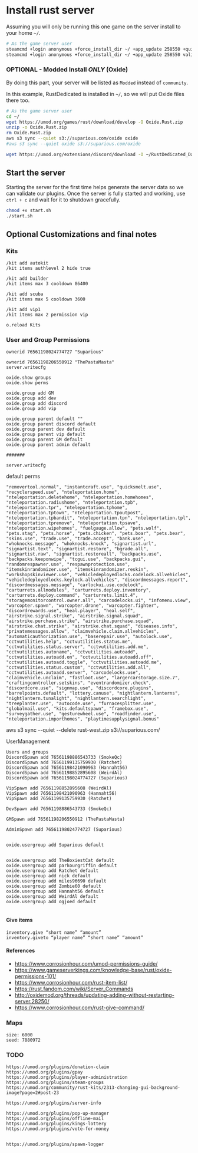 # Install rust server

Assuming you will only be running this one game on the server
install to your home `~/`.

```bash
# As the game server user
steamcmd +login anonymous +force_install_dir ~/ +app_update 258550 +quit
steamcmd +login anonymous +force_install_dir ~/ +app_update 258550 validate +quit
```

### OPTIONAL - Modded Install *ONLY* (Oxide)

By doing this part, your server will be listed as `Modded` instead of `community`.

In this example, RustDedicated is installed in `~/`, so we will put Oxide files there too.

```bash
# As the game server user
cd ~/
wget https://umod.org/games/rust/download/develop -O Oxide.Rust.zip
unzip -o Oxide.Rust.zip
rm Oxide.Rust.zip
aws s3 sync --quiet s3://suparious.com/oxide oxide
#aws s3 sync --quiet oxide s3://suparious.com/oxide

wget https://umod.org/extensions/discord/download -O ~/RustDedicated_Data/Managed/Oxide.Ext.Discord.dll
```

## Start the server

Starting the server for the first time helps generate the server data so we can validate our plugins. Once the server is fully started and working, use `ctrl + c` and wait for it to shutdown gracefully.

```bash
chmod +x start.sh
./start.sh
```

## Optional Customizations and final notes

### Kits

```
/kit add autokit
/kit items authlevel 2 hide true

/kit add builder
/kit items max 3 cooldown 86400

/kit add scuba
/kit items max 5 cooldown 3600

/kit add vip1
/kit items max 2 permission vip

o.reload Kits
```

### User and Group Permissions

```
ownerid 76561198024774727 "Suparious"

ownerid 76561198206550912 "ThePastaMasta"
server.writecfg

oxide.show groups
oxide.show perms

oxide.group add GM
oxide.group add dev
oxide.group add discord
oxide.group add vip

oxide.group parent default ""
oxide.group parent discord default
oxide.group parent dev default
oxide.group parent vip default
oxide.group parent GM default
oxide.group parent admin default

#######

server.writecfg
```

default perms

```
"removertool.normal", "instantcraft.use", "quicksmelt.use", "recyclerspeed.use", "nteleportation.home", "nteleportation.deletehome", "nteleportation.homehomes", "nteleportation.radiushome", "nteleportation.tpb", "nteleportation.tpr", "nteleportation.tphome", "nteleportation.tptown", "nteleportation.tpoutpost", "nteleportation.tpbandit", "nteleportation.tpn", "nteleportation.tpl", "nteleportation.tpremove", "nteleportation.tpsave", "nteleportation.wipehomes", "fuelgauge.allow", "pets.wolf", "pets.stag", "pets.horse", "pets.chicken", "pets.boar", "pets.bear", "skins.use", "trade.use", "trade.accept", "bank.use", "whoknocks.message", "whoknocks.knock", "signartist.url", "signartist.text", "signartist.restore", "bgrade.all", "signartist.raw", "signartist.restoreall", "backpacks.use", "backpacks.keeponwipe", "tcgui.use", "backpacks.gui", "randomrespawner.use", "respawnprotection.use", "itemskinrandomizer.use", "itemskinrandomizer.reskin", "workshopskinviewer.use", "vehicledeployedlocks.codelock.allvehicles", "vehicledeployedlocks.keylock.allvehicles", "discordmessages.report", "discordmessages.message", "carlockui.use.codelock", "carturrets.allmodules", "carturrets.deploy.inventory", "carturrets.deploy.command", "carturrets.limit.4", "storagemonitorcontrol.owner.all", "carcodelocks.ui", "infomenu.view", "warcopter.spawn", "warcopter.drone", "warcopter.fighter", "discordrewards.use", "heal.player", "heal.self", "airstrike.signal.strike", "airstrike.signal.squad", "airstrike.purchase.strike", "airstrike.purchase.squad", "airstrike.chat.strike", "airstrike.chat.squad", "diseases.info", "privatemessages.allow", "claimvehicle.claim.allvehicles", "automaticauthorization.use", "baserepair.use", "autolock.use", "cctvutilities.help", "cctvutilities.status.me", "cctvutilities.status.server", "cctvutilities.add.me", "cctvutilities.autoname", "cctvutilities.autoadd", "cctvutilities.autoadd.on", "cctvutilities.autoadd.off", "cctvutilities.autoadd.toggle", "cctvutilities.autoadd.me", "cctvutilities.status.custom", "cctvutilities.add.all", "cctvutilities.autoadd.server", "carcodelocks.use", "claimvehicle.unclaim", "fastloot.use", "largercarstorage.size.7", "craftingcontroller.setskins", "eventrandomizer.check", "discordcore.use", "signmap.use", "discordcore.plugins", "barrelpoints.default", "lottery.canuse", "nightlantern.lanterns", "nightlantern.tunalight", "nightlantern.searchlight", "treeplanter.use", "autocode.use", "furnacesplitter.use", "globalmail.use", "kits.defaultspawn", "framebox.use", "surveygather.use", "gesturewheel.use", "roadfinder.use", "nteleportation.importhomes", "playtimesupplysignal.bonus"
```
aws s3 sync --quiet --delete rust-west.zip s3://suparious.com/

UserManagement

```
Users and groups
DiscordSpawn add 76561198886543733 (SmokeQc)
DiscordSpawn add 76561199135759930 (Ratchet)
DiscordSpawn add 76561198421090963 (Hannaht56)
DiscordSpawn add 76561198852895608 (WeirdAl)
DiscordSpawn add 76561198024774727 (Suparious)

VipSpawn add 76561198852895608 (WeirdAl)
VipSpawn add 76561198421090963 (Hannaht56)
VipSpawn add 76561199135759930 (Ratchet)

DevSpawn add 76561198886543733 (SmokeQc)

GMSpawn add 76561198206550912 (ThePastaMasta)

AdminSpawn add 76561198024774727 (Suparious)


oxide.usergroup add Suparious default
```

```

oxide.usergroup add TheBoxiestCat default
oxide.usergroup add parkourgriffin default
oxide.usergroup add Ratchet default
oxide.usergroup add nick default
oxide.usergroup add miles96690 default
oxide.usergroup add Zombie60 default
oxide.usergroup add Hannaht56 default
oxide.usergroup add WeirdAl default
oxide.usergroup add ogjoed default


```

#### Give items

```
inventory.give “short name” “amount”
inventory.giveto “player name” “short name” “amount”
```

#### References

* https://www.corrosionhour.com/umod-permissions-guide/
* https://www.gameserverkings.com/knowledge-base/rust/oxide-permissions-101/
* https://www.corrosionhour.com/rust-item-list/
* https://rust.fandom.com/wiki/Server_Commands
* http://oxidemod.org/threads/updating-adding-without-restarting-server.28250/
* https://www.corrosionhour.com/rust-give-command/


### Maps

```
size: 6000
seed: 7880972
```


### TODO

```
https://umod.org/plugins/donation-claim
https://umod.org/plugins/gpay
https://umod.org/plugins/player-administration
https://umod.org/plugins/steam-groups
https://umod.org/community/rust-kits/2313-changing-gui-background-image?page=2#post-23

https://umod.org/plugins/server-info

https://umod.org/plugins/pop-up-manager
https://umod.org/plugins/offline-mail
https://umod.org/plugins/kings-lottery
https://umod.org/plugins/vote-for-money


https://umod.org/plugins/spawn-logger
```
